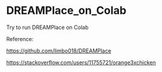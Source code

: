 # DREAMPlace_on_Colab
Try to run DREAMPlace on Colab

Reference:

https://github.com/limbo018/DREAMPlace 

https://stackoverflow.com/users/11755721/orange3xchicken
